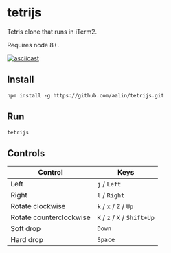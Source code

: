 # tetrijs

Tetris clone that runs in iTerm2.

Requires node 8+.

[![asciicast](https://asciinema.org/a/268952.svg)](https://asciinema.org/a/268952?t=6)

## Install

    npm install -g https://github.com/aalin/tetrijs.git

## Run

    tetrijs

## Controls

| Control                 | Keys                         |
| ----------------------- | ---------------------------- |
| Left                    | `j` / `Left`                 |
| Right                   | `l` / `Right`                |
| Rotate clockwise        | `k` / `x` / `Z` / `Up`       |
| Rotate counterclockwise | `K` / `z` / `X` / `Shift+Up` |
| Soft drop               | `Down`                       |
| Hard drop               | `Space`                      |
